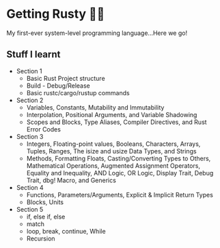 # Getting Rusty 🧓🏻

My first-ever system-level programming language...Here we go!

## Stuff I learnt
<ul>
  <li>Section 1
    <ul>
      <li>Basic Rust Project structure</li>
      <li>Build - Debug/Release</li>
      <li>Basic rustc/cargo/rustup commands</li>
    </ul>
  </li>
  <li>Section 2
    <ul>
      <li>Variables, Constants, Mutability and Immutability</li>
      <li>Interpolation, Positional Arguments, and Variable Shadowing</li>
      <li>Scopes and Blocks, Type Aliases, Compiler Directives, and Rust Error Codes</li>
    </ul>
  </li>
  <li>Section 3
    <ul>
      <li>Integers, Floating-point values, Booleans, Characters, Arrays, Tuples, Ranges, The isize and usize Data Types, and Strings</li>
      <li>Methods, Formatting Floats, Casting/Converting Types to Others, Mathematical Operations, Augmented Assignment Operators, Equality and Inequality, AND Logic, OR Logic, Display Trait, Debug Trait, dbg! Macro, and Generics</li>
    </ul>
  </li>
  <li>Section 4
    <ul>
      <li>Functions, Parameters/Arguments, Explicit & Implicit Return Types</li>
      <li>Blocks, Units</li>
    </ul>
  </li>
  <li>Section 5
    <ul>
      <li>if, else if, else</li>
      <li>match</li>
      <li>loop, break, continue, While</li>
      <li>Recursion</li>
    </ul>
  </li>
</ul>
